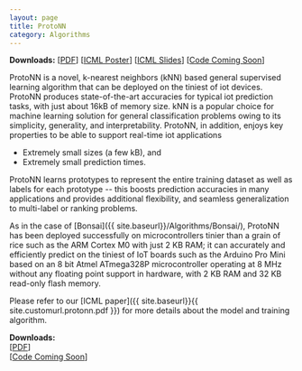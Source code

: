 ```yaml
---
layout: page
title: ProtoNN
category: Algorithms
---
```


**Downloads:**
<span class="publ-linklist">
    [<a href="{{ site.baseurl}}{{ site.customurl.protonn.pdf }}">PDF</a>]
    [<a href="{{ site.baseurl}}{{ site.customurl.protonn.poster }}">ICML Poster</a>]
    [<a href="{{ site.baseurl}}{{ site.customurl.protonn.slides }}">ICML Slides</a>]
    \[[Code Coming Soon]()\]
</span>

ProtoNN is a novel, k-nearest neighbors (kNN) based general supervised learning algorithm that can be deployed on the tiniest of iot devices. ProtoNN produces state-of-the-art accuracies for typical iot prediction tasks, with just about 16kB of memory size. kNN is a popular choice for machine learning solution for general classification problems owing to its simplicity, generality, and interpretability. ProtoNN, in addition, enjoys key properties to be able to support real-time iot applications 
  - Extremely small sizes (a few kB), and 
  - Extremely small prediction times. 
  
ProtoNN learns prototypes to represent the entire training dataset as well as labels for each prototype -- this boosts prediction accuracies in many applications and provides additional flexibility, and seamless generalization to multi-label or ranking problems. 

As in the case of [Bonsai]({{ site.baseurl}}/Algorithms/Bonsai/), ProtoNN has been deployed successfully on microcontrollers tinier than a grain of rice such as the ARM Cortex M0 with just 2 KB RAM; it can accurately and efficiently predict on the tiniest of IoT boards such as the Arduino Pro Mini based on an 8 bit Atmel ATmega328P microcontroller operating at 8 MHz without any floating point support in hardware, with 2 KB RAM and 32 KB read-only flash memory.

Please refer to our [ICML paper]({{ site.baseurl}}{{ site.customurl.protonn.pdf }}) for more details about the model and training algorithm.  

**Downloads:**<br>
<span class="publ-linklist">
    [<a href="{{ site.baseurl}}{{ site.customurl.protonn.pdf }}">PDF</a>]
    <br>\[[Code Coming Soon]()\]
</span>
